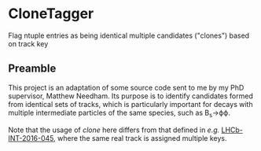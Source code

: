 # CloneTagger
Flag ntuple entries as being identical multiple candidates ("clones") based on track key

## Preamble
This project is an adaptation of some source code sent to me by my PhD supervisor, Matthew Needham.
Its purpose is to identify candidates formed from identical sets of tracks, which is particularly important for decays with multiple intermediate particles of the same species, such as B<sub>s</sub>→ϕϕ.

Note that the usage of *clone* here differs from that defined in *e.g.* [LHCb-INT-2016-045](https://cds.cern.ch/record/2229732), where the same real track is assigned multiple keys.
